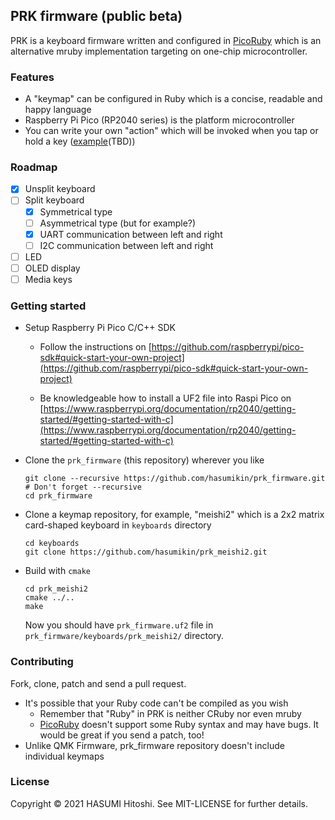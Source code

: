 ## PRK firmware (public beta)

PRK is a keyboard firmware written and configured in [PicoRuby](https://github.com/hasumikin/picoruby) which is an alternative mruby implementation targeting on one-chip microcontroller.

### Features

- A "keymap" can be configured in Ruby which is a concise, readable and happy language
- Raspberry Pi Pico (RP2040 series) is the platform microcontroller
- You can write your own "action" which will be invoked when you tap or hold a key ([example]()(TBD))

### Roadmap

- [x] Unsplit keyboard
- [ ] Split keyboard
  - [x] Symmetrical type
  - [ ] Asymmetrical type (but for example?)
  - [x] UART communication between left and right
  - [ ] I2C communication between left and right
- [ ] LED
- [ ] OLED display
- [ ] Media keys

### Getting started

- Setup Raspberry Pi Pico C/C++ SDK

  - Follow the instructions on [https://github.com/raspberrypi/pico-sdk#quick-start-your-own-project](https://github.com/raspberrypi/pico-sdk#quick-start-your-own-project)

  - Be knowledgeable how to install a UF2 file into Raspi Pico on [https://www.raspberrypi.org/documentation/rp2040/getting-started/#getting-started-with-c](https://www.raspberrypi.org/documentation/rp2040/getting-started/#getting-started-with-c)

- Clone the `prk_firmware` (this repository) wherever you like

    ```
    git clone --recursive https://github.com/hasumikin/prk_firmware.git # Don't forget --recursive
    cd prk_firmware
    ```

- Clone a keymap repository, for example, "meishi2" which is a 2x2 matrix card-shaped keyboard in `keyboards` directory

    ```
    cd keyboards
    git clone https://github.com/hasumikin/prk_meishi2.git
    ```

- Build with `cmake`

    ```
    cd prk_meishi2
    cmake ../..
    make
    ```

    Now you should have `prk_firmware.uf2` file in `prk_firmware/keyboards/prk_meishi2/` directory.

### Contributing

Fork, clone, patch and send a pull request.

- It's possible that your Ruby code can't be compiled as you wish
  - Remember that "Ruby" in PRK is neither CRuby nor even mruby
  - [PicoRuby](https://github.com/hasumikin/picoruby) doesn't support some Ruby syntax and may have bugs. It would be great if you send a patch, too!
- Unlike QMK Firmware, prk_firmware repository doesn't include individual keymaps

### License

Copyright © 2021 HASUMI Hitoshi. See MIT-LICENSE for further details.

